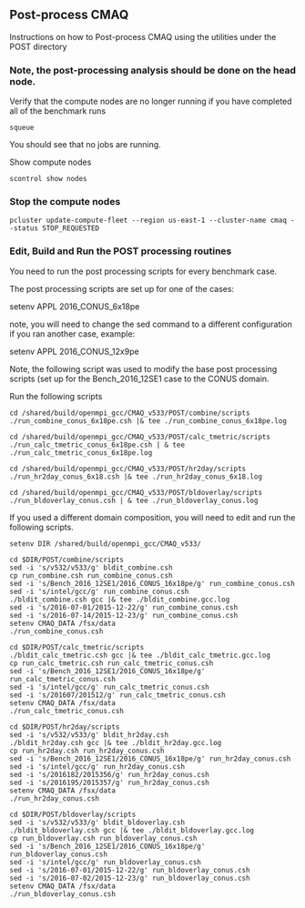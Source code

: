 ## Post-process CMAQ

Instructions on how to Post-process CMAQ using the utilities under the POST directory

### Note, the post-processing analysis should be done on the head node.
Verify that the compute nodes are no longer running if you have completed all of the benchmark runs

`squeue`

You should see that no jobs are running.

Show compute nodes

`scontrol show nodes`

### Stop the compute nodes

`pcluster update-compute-fleet --region us-east-1 --cluster-name cmaq --status STOP_REQUESTED`


### Edit, Build and Run the POST processing routines

You need to run the post processing scripts for every benchmark case.

The post processing scripts are set up for one of the cases:

setenv APPL 2016_CONUS_6x18pe

note, you will need to change the sed command to a different configuration if you ran another case, example: 

setenv APPL 2016_CONUS_12x9pe


Note, the following script was used to modify the base post processing scripts (set up for the Bench_2016_12SE1 case to the CONUS domain.


Run the following scripts

```
cd /shared/build/openmpi_gcc/CMAQ_v533/POST/combine/scripts
./run_combine_conus_6x18pe.csh |& tee ./run_combine_conus_6x18pe.log
```

```
cd /shared/build/openmpi_gcc/CMAQ_v533/POST/calc_tmetric/scripts
./run_calc_tmetric_conus_6x18pe.csh | & tee ./run_calc_tmetric_conus_6x18pe.log
```

```
cd /shared/build/openmpi_gcc/CMAQ_v533/POST/hr2day/scripts
./run_hr2day_conus_6x18.csh |& tee ./run_hr2day_conus_6x18.log
```

```
cd /shared/build/openmpi_gcc/CMAQ_v533/POST/bldoverlay/scripts
./run_bldoverlay_conus.csh | & tee ./run_bldoverlay_conus.log
```

If you used a different domain composition, you will need to edit and run the following scripts.

```
setenv DIR /shared/build/openmpi_gcc/CMAQ_v533/

cd $DIR/POST/combine/scripts
sed -i 's/v532/v533/g' bldit_combine.csh
cp run_combine.csh run_combine_conus.csh
sed -i 's/Bench_2016_12SE1/2016_CONUS_16x18pe/g' run_combine_conus.csh
sed -i 's/intel/gcc/g' run_combine_conus.csh
./bldit_combine.csh gcc |& tee ./bldit_combine.gcc.log
sed -i 's/2016-07-01/2015-12-22/g' run_combine_conus.csh
sed -i 's/2016-07-14/2015-12-23/g' run_combine_conus.csh
setenv CMAQ_DATA /fsx/data
./run_combine_conus.csh

cd $DIR/POST/calc_tmetric/scripts
./bldit_calc_tmetric.csh gcc |& tee ./bldit_calc_tmetric.gcc.log
cp run_calc_tmetric.csh run_calc_tmetric_conus.csh
sed -i 's/Bench_2016_12SE1/2016_CONUS_16x18pe/g' run_calc_tmetric_conus.csh
sed -i 's/intel/gcc/g' run_calc_tmetric_conus.csh
sed -i 's/201607/201512/g' run_calc_tmetric_conus.csh
setenv CMAQ_DATA /fsx/data
./run_calc_tmetric_conus.csh

cd $DIR/POST/hr2day/scripts
sed -i 's/v532/v533/g' bldit_hr2day.csh
./bldit_hr2day.csh gcc |& tee ./bldit_hr2day.gcc.log
cp run_hr2day.csh run_hr2day_conus.csh
sed -i 's/Bench_2016_12SE1/2016_CONUS_16x18pe/g' run_hr2day_conus.csh
sed -i 's/intel/gcc/g' run_hr2day_conus.csh
sed -i 's/2016182/2015356/g' run_hr2day_conus.csh
sed -i 's/2016195/2015357/g' run_hr2day_conus.csh
setenv CMAQ_DATA /fsx/data
./run_hr2day_conus.csh

cd $DIR/POST/bldoverlay/scripts
sed -i 's/v532/v533/g' bldit_bldoverlay.csh
./bldit_bldoverlay.csh gcc |& tee ./bldit_bldoverlay.gcc.log
cp run_bldoverlay.csh run_bldoverlay_conus.csh
sed -i 's/Bench_2016_12SE1/2016_CONUS_16x18pe/g' run_bldoverlay_conus.csh
sed -i 's/intel/gcc/g' run_bldoverlay_conus.csh
sed -i 's/2016-07-01/2015-12-22/g' run_bldoverlay_conus.csh
sed -i 's/2016-07-02/2015-12-23/g' run_bldoverlay_conus.csh
setenv CMAQ_DATA /fsx/data
./run_bldoverlay_conus.csh

```
